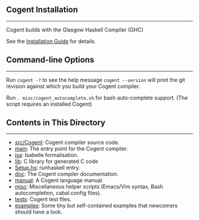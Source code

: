 ## Cogent Installation
------------------

Cogent builds with the Glasgow Haskell Compiler (GHC)

See the [Installation Guide](https://cogent.readthedocs.io/en/latest/install.html) for details.


## Command-line Options
--------------------

Run `cogent -?` to see the help message
`cogent --version` will print the git revision against which you build your Cogent compiler.

Run `. misc/cogent_autocomplete.sh` for bash auto-complete support. (The script requires an installed Cogent)


## Contents in This Directory
--------------------------
* [src/Cogent](./src/Cogent): Cogent compiler source code.
* [main](./main): The entry point for the Cogent compiler.
* [isa](./isa): Isabelle formalisation.
* [lib](./lib): C library for generated C code
* [Setup.hs](./Setup.hs): runhaskell entry.
* [doc](./doc): The Cogent compiler documentation.
* [manual](./manual): A Cogent language manual.
* [misc](./misc): Miscellaneous helper scripts (Emacs/Vim syntax, Bash autocompletion, cabal.config files).
* [tests](./tests): Cogent test files.
* [examples](./examples): Some tiny but self-contained examples that newcomers should have a look.


